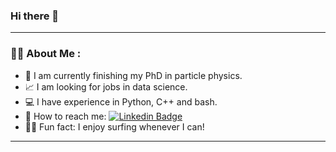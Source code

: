 ### Hi there 👋

---

### :man_technologist: About Me :

 - 💫 I am currently finishing my PhD in particle physics.
 - 📈 I am looking for jobs in data science.
 - 💻 I have experience in Python, C++ and bash.
 - 📧 How to reach me: [![Linkedin Badge](https://img.shields.io/badge/-tbache-blue?style=flat&logo=Linkedin&logoColor=white)](https://www.linkedin.com/in/thomas-bache/)
 - 🏄‍♂️ Fun fact: I enjoy surfing whenever I can!


---



<!--
**tbache/tbache** is a ✨ _special_ ✨ repository because its `README.md` (this file) appears on your GitHub profile.

Here are some ideas to get you started:

- 🔭 I’m currently working on ...
- 🌱 I’m currently learning ...
- 👯 I’m looking to collaborate on ...
- 🤔 I’m looking for help with ...
- 💬 Ask me about ...
- 📫 How to reach me: ...
- 😄 Pronouns: ...
- ⚡ Fun fact: ...
-->
